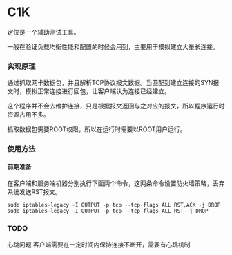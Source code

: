# C1K

定位是一个辅助测试工具。

一般在验证负载均衡性能和配置的时候会用到，主要用于模拟建立大量长连接。

### 实现原理
通过抓取网卡数据包，并且解析TCP协议报文数据。当匹配到建立连接的SYN报文时，模拟正常连接进行回包，让客户端认为连接已经建立。

这个程序并不会去维护连接，只是根据报文返回与之对应的报文，所以程序运行时资源占用不多。

抓取数据包需要ROOT权限，所以在运行时需要以ROOT用户运行。


### 使用方法

#### 前期准备
在客户端和服务端机器分别执行下面两个命令，这两条命令设置防火墙策略，丢弃系统发送RST报文。
```shell
sudo iptables-legacy -I OUTPUT -p tcp --tcp-flags ALL RST,ACK -j DROP
sudo iptables-legacy -I OUTPUT -p tcp --tcp-flags ALL RST -j DROP
```

### TODO
心跳问题
    客户端需要在一定时间内保持连接不断开，需要有心跳机制